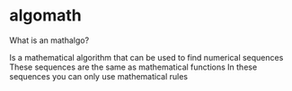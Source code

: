 # algomath

What is an mathalgo?


Is a mathematical algorithm that can be used to find numerical sequences
These sequences are the same as mathematical functions
In these sequences you can only use mathematical rules

